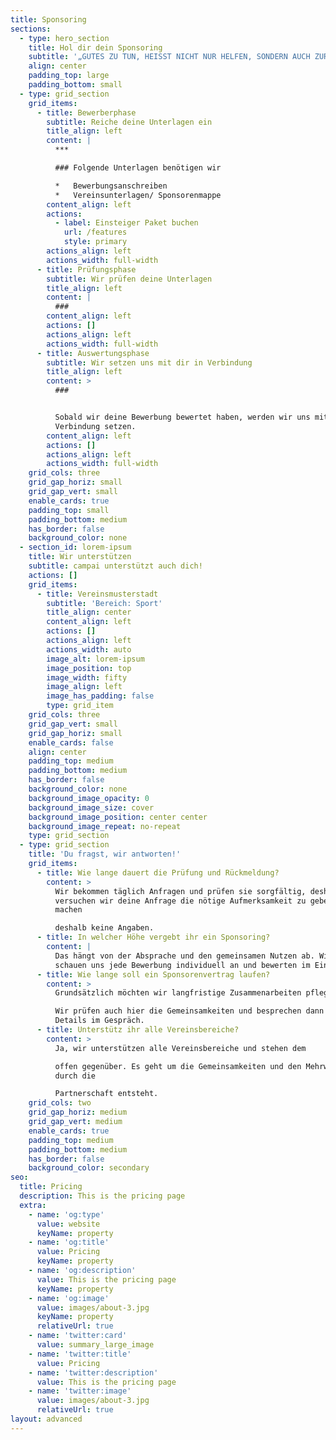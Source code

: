 ```yaml
---
title: Sponsoring
sections:
  - type: hero_section
    title: Hol dir dein Sponsoring
    subtitle: '„GUTES ZU TUN, HEISST NICHT NUR HELFEN, SONDERN AUCH ZURÜCKZUGEBEN.“'
    align: center
    padding_top: large
    padding_bottom: small
  - type: grid_section
    grid_items:
      - title: Bewerberphase
        subtitle: Reiche deine Unterlagen ein
        title_align: left
        content: |
          ***

          ### Folgende Unterlagen benötigen wir

          *   Bewerbungsanschreiben
          *   Vereinsunterlagen/ Sponsorenmappe
        content_align: left
        actions:
          - label: Einsteiger Paket buchen
            url: /features
            style: primary
        actions_align: left
        actions_width: full-width
      - title: Prüfungsphase
        subtitle: Wir prüfen deine Unterlagen
        title_align: left
        content: |
          ###
        content_align: left
        actions: []
        actions_align: left
        actions_width: full-width
      - title: Auswertungsphase
        subtitle: Wir setzen uns mit dir in Verbindung
        title_align: left
        content: >
          ###


          Sobald wir deine Bewerbung bewertet haben, werden wir uns mit dir in
          Verbindung setzen. 
        content_align: left
        actions: []
        actions_align: left
        actions_width: full-width
    grid_cols: three
    grid_gap_horiz: small
    grid_gap_vert: small
    enable_cards: true
    padding_top: small
    padding_bottom: medium
    has_border: false
    background_color: none
  - section_id: lorem-ipsum
    title: Wir unterstützen
    subtitle: campai unterstützt auch dich!
    actions: []
    grid_items:
      - title: Vereinsmusterstadt
        subtitle: 'Bereich: Sport'
        title_align: center
        content_align: left
        actions: []
        actions_align: left
        actions_width: auto
        image_alt: lorem-ipsum
        image_position: top
        image_width: fifty
        image_align: left
        image_has_padding: false
        type: grid_item
    grid_cols: three
    grid_gap_vert: small
    grid_gap_horiz: small
    enable_cards: false
    align: center
    padding_top: medium
    padding_bottom: medium
    has_border: false
    background_color: none
    background_image_opacity: 0
    background_image_size: cover
    background_image_position: center center
    background_image_repeat: no-repeat
    type: grid_section
  - type: grid_section
    title: 'Du fragst, wir antworten!'
    grid_items:
      - title: Wie lange dauert die Prüfung und Rückmeldung?
        content: >
          Wir bekommen täglich Anfragen und prüfen sie sorgfältig, deshalb
          versuchen wir deine Anfrage die nötige Aufmerksamkeit zu geben. Wir
          machen

          deshalb keine Angaben.
      - title: In welcher Höhe vergebt ihr ein Sponsoring?
        content: |
          Das hängt von der Absprache und den gemeinsamen Nutzen ab. Wir
          schauen uns jede Bewerbung individuell an und bewerten im Einzelfall.
      - title: Wie lange soll ein Sponsorenvertrag laufen?
        content: >
          Grundsätzlich möchten wir langfristige Zusammenarbeiten pflegen.

          Wir prüfen auch hier die Gemeinsamkeiten und besprechen dann die
          Details im Gespräch.
      - title: Unterstütz ihr alle Vereinsbereiche?
        content: >
          Ja, wir unterstützen alle Vereinsbereiche und stehen dem

          offen gegenüber. Es geht um die Gemeinsamkeiten und den Mehrwert, der
          durch die

          Partnerschaft entsteht.
    grid_cols: two
    grid_gap_horiz: medium
    grid_gap_vert: medium
    enable_cards: true
    padding_top: medium
    padding_bottom: medium
    has_border: false
    background_color: secondary
seo:
  title: Pricing
  description: This is the pricing page
  extra:
    - name: 'og:type'
      value: website
      keyName: property
    - name: 'og:title'
      value: Pricing
      keyName: property
    - name: 'og:description'
      value: This is the pricing page
      keyName: property
    - name: 'og:image'
      value: images/about-3.jpg
      keyName: property
      relativeUrl: true
    - name: 'twitter:card'
      value: summary_large_image
    - name: 'twitter:title'
      value: Pricing
    - name: 'twitter:description'
      value: This is the pricing page
    - name: 'twitter:image'
      value: images/about-3.jpg
      relativeUrl: true
layout: advanced
---
```

